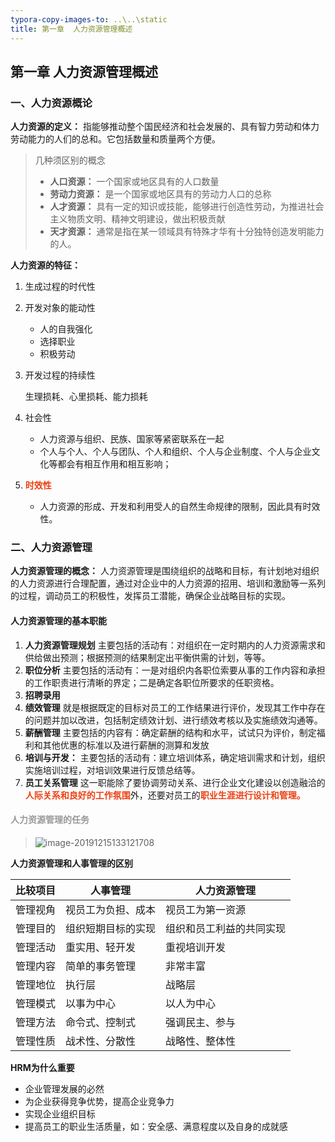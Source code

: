 ```yaml
---
typora-copy-images-to: ..\..\static
title: 第一章  人力资源管理概述
---
```


## 第一章  人力资源管理概述

### 一、人力资源概论

**人力资源的定义：** 指能够推动整个国民经济和社会发展的、具有智力劳动和体力劳动能力的人们的总和。它包括数量和质量两个方便。

> 几种须区别的概念
>
> - **人口资源：** 一个国家或地区具有的人口数量
> - **劳动力资源：** 是一个国家或地区具有的劳动力人口的总称
> - **人才资源：** 具有一定的知识或技能，能够进行创造性劳动，为推进社会主义物质文明、精神文明建设，做出积极贡献
> - **天才资源：** 通常是指在某一领域具有特殊才华有十分独特创造发明能力的人。

**人力资源的特征：** 

1. 生成过程的时代性
2. 开发对象的能动性
   * 人的自我强化
   * 选择职业
   * 积极劳动

3. 开发过程的持续性

   生理损耗、心里损耗、能力损耗

4. 社会性
   * 人力资源与组织、民族、国家等紧密联系在一起
   * 个人与个人、个人与团队、个人和组织、个人与企业制度、个人与企业文化等都会有相互作用和相互影响；

5. <span style="color:#ed4014;font-weight:700;">时效性</span>
   
   * 人力资源的形成、开发和利用受人的自然生命规律的限制，因此具有时效性。

### 二、人力资源管理

**人力资源管理的概念：** 人力资源管理是围绕组织的战略和目标，有计划地对组织的人力资源进行合理配置，通过对企业中的人力资源的招用、培训和激励等一系列的过程，调动员工的积极性，发挥员工潜能，确保企业战略目标的实现。

#### 人力资源管理的基本职能

1. **人力资源管理规划** 主要包括的活动有：对组织在一定时期内的人力资源需求和供给做出预测；根据预测的结果制定出平衡供需的计划，等等。
2. **职位分析** 主要包括的活动有：一是对组织内各职位索要从事的工作内容和承担的工作职责进行清晰的界定；二是确定各职位所要求的任职资格。
3. **招聘录用** 
4. **绩效管理** 就是根据既定的目标对员工的工作结果进行评价，发现其工作中存在的问题并加以改进，包括制定绩效计划、进行绩效考核以及实施绩效沟通等。
5. **薪酬管理** 主要包括的内容有：确定薪酬的结构和水平，试试只为评价，制定福利和其他优惠的标准以及进行薪酬的测算和发放
6. **培训与开发：** 主要包括的活动有：建立培训体系，确定培训需求和计划，组织实施培训过程，对培训效果进行反馈总结等。
7. **员工关系管理** 这一职能除了要协调劳动关系、进行企业文化建设以创造融洽的<span style="color:#ed4014;font-weight:700;">人际关系和良好的工作氛围</span>外，还要对员工的<span style="color:#ed4014;font-weight:700;">职业生涯进行设计和管理。</span>

#### <span style="color: #999;font-weight:700;">人力资源管理的任务</span>

> ![image-20191215133121708](https://static.jindll.com/notes/image-20191215133121708.png)

**人力资源管理和人事管理的区别**

| 比较项目 | 人事管理           | 人力资源管理             |
| -------- | ------------------ | ------------------------ |
| 管理视角 | 视员工为负担、成本 | 视员工为第一资源         |
| 管理目的 | 组织短期目标的实现 | 组织和员工利益的共同实现 |
| 管理活动 | 重实用、轻开发     | 重视培训开发             |
| 管理内容 | 简单的事务管理     | 非常丰富                 |
| 管理地位 | 执行层             | 战略层                   |
| 管理模式 | 以事为中心         | 以人为中心               |
| 管理方法 | 命令式、控制式     | 强调民主、参与           |
| 管理性质 | 战术性、分散性     | 战略性、整体性           |

**HRM为什么重要**

- 企业管理发展的必然
- 为企业获得竞争优势，提高企业竞争力
- 实现企业组织目标
- 提高员工的职业生活质量，如：安全感、满意程度以及自身的成就感